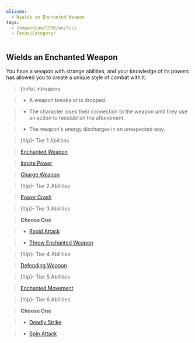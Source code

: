 ```yaml
---
aliases:
  - Wields an Enchanted Weapon
tags:
  - Compendium/CSRD/en/Foci
  - Focus/Category/
---
```

  
    
## Wields an Enchanted Weapon    
You have a weapon with strange abilities, and your knowledge of its powers has allowed you to create a unique style of combat with it.    
  
>[!info] Intrusions    
>- A weapon breaks or is dropped.    
>- The character loses their connection to the weapon until they use an action to reestablish the attunement.    
>- The weapon's energy discharges in an unexpected way.    
  
  
>[!tip]- Tier 1 Abilities    
> [Enchanted Weapon](Enchanted-Weapon.md)    
> [Innate Power](Innate-Power.md)    
> [Charge Weapon](Charge-Weapon.md)    
  
  
>[!tip]- Tier 2 Abilities    
> [Power Crash](Power-Crash.md)    
  
  
>[!tip]- Tier 3 Abilities    
> **Choose One**    
>- [Rapid Attack](Rapid-Attack.md)    
>- [Throw Enchanted Weapon](Throw-Enchanted-Weapon.md)    
  
  
>[!tip]- Tier 4 Abilities    
> [Defending Weapon](Defending-Weapon.md)    
  
  
>[!tip]- Tier 5 Abilities    
> [Enchanted Movement](Enchanted-Movement.md)    
  
  
>[!tip]- Tier 6 Abilities    
> **Choose One**    
>- [Deadly Strike](Deadly-Strike.md)    
>- [Spin Attack](Spin-Attack.md)